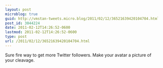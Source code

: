 ```yaml
---
layout: post
microblog: true
guid: http://vmstan-tweets.micro.blog/2011/02/12/36521639420104704.html
post_id: 3044224
date: 2011-02-12T14:26:52-0600
lastmod: 2011-02-12T14:26:52-0600
type: post
url: /2011/02/12/36521639420104704.html
---
```

Sure fire way to get more Twitter followers. Make your avatar a picture of your cleavage.
